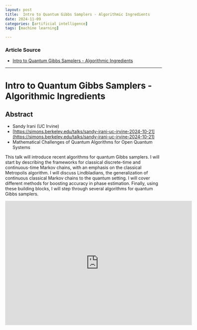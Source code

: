 ```yaml
---
layout: post
title:  Intro to Quantum Gibbs Samplers - Algorithmic Ingredients
date: 2024-11-09
categories: [artificial intelligence]
tags: [machine learning]

---
```


### Article Source


* [Intro to Quantum Gibbs Samplers - Algorithmic Ingredients](https://www.youtube.com/watch?v=5VNaZE3vIxg)

---


# Intro to Quantum Gibbs Samplers - Algorithmic Ingredients


## Abstract

* Sandy Irani (UC Irvine)
* [https://simons.berkeley.edu/talks/sandy-irani-uc-irvine-2024-10-21](https://simons.berkeley.edu/talks/sandy-irani-uc-irvine-2024-10-21)
* Mathematical Challenges of Quantum Algorithms for Open Quantum Systems

This talk will introduce recent algorithms for quantum Gibbs samplers. I will start by describing the frameworks for classical discrete-time and continuous-time Markov chains, with an emphasis on the classical Metropolis algorithm. I will discuss Lindbladians, the generalization of continuous classical Markov chains to the quantum setting. I will cover different methods for boosting accuracy in phase estimation. Finally, using these building blocks, I will step through several algorithms for quantum Gibbs samplers.


<iframe width="600" height="400" src="https://www.youtube.com/embed/5VNaZE3vIxg?si=Ssfr-KDvCmAhN95M" title="YouTube video player" frameborder="0" allow="accelerometer; autoplay; clipboard-write; encrypted-media; gyroscope; picture-in-picture; web-share" referrerpolicy="strict-origin-when-cross-origin" allowfullscreen></iframe>